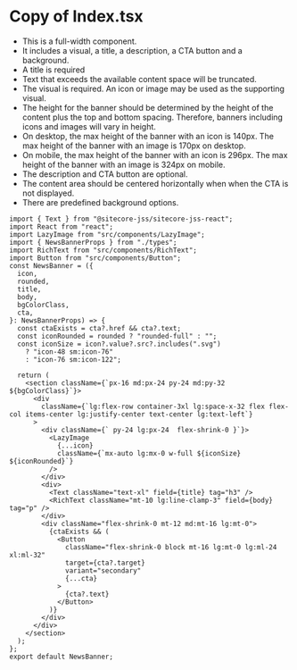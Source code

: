 # Copy of Index.tsx

* This is a full-width component.
* It includes a visual, a title, a description, a CTA button and a background.
* A title is required
* Text that exceeds the available content space will be truncated.
* The visual is required. An icon or image may be used as the supporting visual.
* The height for the banner should be determined by the height of the content plus the top and bottom spacing. Therefore, banners including icons and images will vary in height.
* On desktop, the max height of the banner with an icon is 140px. The max height of the banner with an image is 170px on desktop.
* On mobile, the max height of the banner with an icon is 296px. The max height of the banner with an image is 324px on mobile.
* The description and CTA button are optional.
* The content area should be centered horizontally when when the CTA is not displayed.
* There are predefined background options.



```tsx
import { Text } from "@sitecore-jss/sitecore-jss-react";
import React from "react";
import LazyImage from "src/components/LazyImage";
import { NewsBannerProps } from "./types";
import RichText from "src/components/RichText";
import Button from "src/components/Button";
const NewsBanner = ({
  icon,
  rounded,
  title,
  body,
  bgColorClass,
  cta,
}: NewsBannerProps) => {
  const ctaExists = cta?.href && cta?.text;
  const iconRounded = rounded ? "rounded-full" : "";
  const iconSize = icon?.value?.src?.includes(".svg")
    ? "icon-48 sm:icon-76"
    : "icon-76 sm:icon-122";

  return (
    <section className={`px-16 md:px-24 py-24 md:py-32  ${bgColorClass}`}>
      <div
        className={`lg:flex-row container-3xl lg:space-x-32 flex flex-col items-center lg:justify-center text-center lg:text-left`}
      >
        <div className={` py-24 lg:px-24  flex-shrink-0 }`}>
          <LazyImage
            {...icon}
            className={`mx-auto lg:mx-0 w-full ${iconSize} ${iconRounded}`}
          />
        </div>
        <div>
          <Text className="text-xl" field={title} tag="h3" />
          <RichText className="mt-10 lg:line-clamp-3" field={body} tag="p" />
        </div>
        <div className="flex-shrink-0 mt-12 md:mt-16 lg:mt-0">
          {ctaExists && (
            <Button
              className="flex-shrink-0 block mt-16 lg:mt-0 lg:ml-24 xl:ml-32"
              target={cta?.target}
              variant="secondary"
              {...cta}
            >
              {cta?.text}
            </Button>
          )}
        </div>
      </div>
    </section>
  );
};
export default NewsBanner;
```
